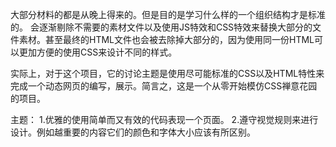 大部分材料的都是从晚上得来的。但是目的是学习什么样的一个组织结构才是标准的。
会逐渐剔除不需要的素材文件以及使用JS特效和CSS特效来替换大部分的文件素材。甚至最终的HTML文件也会被去除掉大部分的，因为使用同一份HTML可以更加方便的使用CSS来设计不同的样式。

实际上，对于这个项目，它的讨论主题是使用尽可能标准的CSS以及HTML特性来完成一个动态网页的编写，展示。简言之，这是一个从零开始模仿CSS禅意花园的项目。

主题：
1.优雅的使用简单而又有效的代码表现一个页面。
2.遵守视觉规则来进行设计。例如越重要的内容它们的颜色和字体大小应该有所区别。
